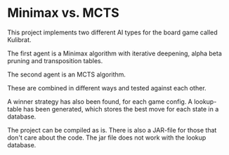 # Minimax vs. MCTS

This project implements two different AI types for the board game called Kulibrat.

The first agent is a Minimax algorithm with iterative deepening, alpha beta pruning and transposition tables.

The second agent is an MCTS algorithm.

These are combined in different ways and tested against each other. 

A winner strategy has also been found, for each game config. A lookup-table has been generated, which stores the best move for each state in a database.

The project can be compiled as is. There is also a JAR-file for those that don't care about the code. The jar file does not work with the lookup database.
